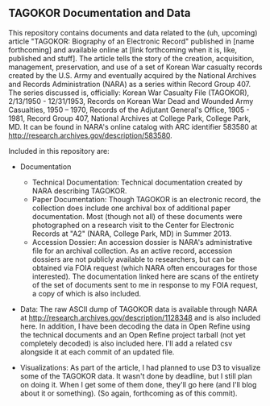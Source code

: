 ## TAGOKOR Documentation and Data

This repository contains documents and data related to the (uh, upcoming) article "TAGOKOR: Biography of an Electronic Record" published in [name forthcoming] and available online at [link forthcoming when it is, like, published and stuff]. The article tells the story of the creation, acquisition, management, preservation, and use of a set of Korean War casualty records created by the U.S. Army and eventually acquired by the National Archives and Records Administration (NARA) as a series within Record Group 407. The series discussed is, officially: Korean War Casualty File (TAGOKOR), 2/13/1950 - 12/31/1953, Records on Korean War Dead and Wounded Army Casualties, 1950 – 1970, Records of the Adjutant General's Office, 1905 - 1981, Record Group 407, National Archives at College Park, College Park, MD. It can be found in NARA's online catalog with ARC identifier 583580 at http://research.archives.gov/description/583580.

Included in this repository are:

* Documentation
  * Technical Documentation: Technical documentation created by NARA describing TAGOKOR.
  * Paper Documentation: Though TAGOKOR is an electronic record, the collection does include one archival box of additional paper documentation. Most (though not all) of these documents were photographed on a research visit to the Center for Electronic Records at "A2" (NARA, College Park, MD) in Summer 2013.
  * Accession Dossier: An accession dossier is NARA's administrative file for an archival collection. As an active record, accession dossiers are not publicly available to researchers, but can be obtained via FOIA request (which NARA often encourages for those interested). The documentation linked here are scans of the entirety of the set of documents sent to me in response to my FOIA request, a copy of which is also included.

* Data: The raw ASCII dump of TAGOKOR data is available through NARA at 
http://research.archives.gov/description/1128348 and is also included here. In addition, I have been decoding the data in Open Refine using the technical documents and an Open Refine project tarball (not yet completely decoded) is also included here. I'll add a related csv alongside it at each commit of an updated file.

* Visualizations: As part of the article, I had planned to use D3 to visualize some of the TAGOKOR data. It wasn't done by deadline, but I still plan on doing it. When I get some of them done, they'll go here (and I'll blog about it or something). (So again, forthcoming as of this commit).
